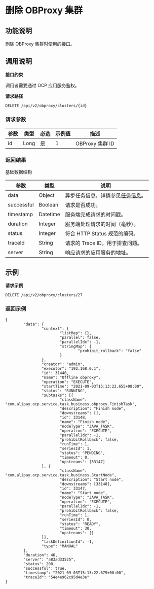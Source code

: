 删除 OBProxy 集群 
==================================



功能说明 
-------------------------

删除 OBProxy 集群时使用的接口。

调用说明 
-------------------------

**接口约束** 

调用者需要通过 OCP 应用服务鉴权。

**请求路径** 

`DELETE /api/v2/obproxy/clusters/{id}`

### 请求参数 



| 参数 |  类型  | 必选 | 示例值 |      描述       |
|----|------|----|-----|---------------|
| id | Long | 是  | 1   | OBProxy 集群 ID |



### 返回结果 

基础数据结构


|     参数     |    类型    |                               说明                                |
|------------|----------|-----------------------------------------------------------------|
| data       | Object   | 异步任务信息，详情参见[任务信息](../17.appendix-1/1.dag-information.md)。 |
| successful | Boolean  | 请求是否成功。                                                         |
| timestamp  | Datetime | 服务端完成请求的时间戳。                                                    |
| duration   | Integer  | 服务端处理请求的时间（毫秒）。                                                 |
| status     | Integer  | 符合 HTTP Status 规范的编码。                                           |
| traceId    | String   | 请求的 Trace ID，用于排查问题。                                            |
| server     | String   | 响应请求的应用服务的地址。                                                   |



示例 
-----------------------

**请求示例** 

`DELETE /api/v2/obproxy/clusters/27`

### 返回示例 

```unknow
{
        "data": {
                "context": {
                        "listMap": {},
                        "parallel": false,
                        "parallelIdx": -1,
                        "stringMap": {
                                "prohibit_rollback": "false"
                        }
                },
                "creator": "admin",
                "executor": "192.168.0.1",
                "id": 31440,
                "name": "Offline obproxy",
                "operation": "EXECUTE",
                "startTime": "2021-09-03T15:13:22.655+08:00",
                "status": "RUNNING",
                "subtasks": [{
                        "className": "com.alipay.ocp.service.task.business.obproxy.FinishTask",
                        "description": "Finish node",
                        "downstreams": [],
                        "id": 33148,
                        "name": "Finish node",
                        "nodeType": "JAVA_TASK",
                        "operation": "EXECUTE",
                        "parallelIdx": -1,
                        "prohibitRollback": false,
                        "runTime": 1,
                        "seriesId": 1,
                        "status": "PENDING",
                        "timeout": 0,
                        "upstreams": [33147]
                }, {
                        "className": "com.alipay.ocp.service.task.business.StartNode",
                        "description": "Start node",
                        "downstreams": [33148],
                        "id": 33147,
                        "name": "Start node",
                        "nodeType": "JAVA_TASK",
                        "operation": "EXECUTE",
                        "parallelIdx": -1,
                        "prohibitRollback": false,
                        "runTime": 1,
                        "seriesId": 0,
                        "status": "READY",
                        "timeout": 30,
                        "upstreams": []
                }],
                "taskDefinitionId": -1,
                "type": "MANUAL"
        },
        "duration": 46,
        "server": "a83ad33525",
        "status": 200,
        "successful": true,
        "timestamp": "2021-09-03T15:13:22.679+08:00",
        "traceId": "54e4e962c95d4e3e"
}
```


